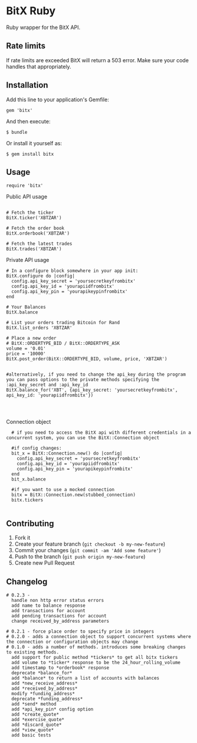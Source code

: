 # BitX Ruby

Ruby wrapper for the BitX API.

## Rate limits

If rate limits are exceeded BitX will return a 503 error. Make sure your code handles that appropriately.

## Installation

Add this line to your application's Gemfile:

    gem 'bitx'

And then execute:

    $ bundle

Or install it yourself as:

    $ gem install bitx

## Usage

```
require 'bitx'

```
Public API usage

```

# Fetch the ticker
BitX.ticker('XBTZAR')

# Fetch the order book
BitX.orderbook('XBTZAR')

# Fetch the latest trades
BitX.trades('XBTZAR')

```

Private API usage

```
# In a configure block somewhere in your app init:
BitX.configure do |config|
  config.api_key_secret = 'yoursecretkeyfrombitx'
  config.api_key_id = 'yourapiidfrombitx'
  config.api_key_pin = 'yourapikeypinfrombitx'
end

# Your Balances
BitX.balance

# List your orders trading Bitcoin for Rand
BitX.list_orders 'XBTZAR'

# Place a new order
# BitX::ORDERTYPE_BID / BitX::ORDERTYPE_ASK
volume = '0.01'
price = '10000'
BitX.post_order(BitX::ORDERTYPE_BID, volume, price, 'XBTZAR')


#alternatively, if you need to change the api_key during the program you can pass options to the private methods specifying the :api_key_secret and :api_key_id
BitX.balance_for('XBT', {api_key_secret: 'yoursecretkeyfrombitx', api_key_id: 'yourapiidfrombitx'})




```


Connection object

```
  # if you need to access the BitX api with different credentials in a concurrent system, you can use the BitX::Connection object

  #if config changes:
  bit_x = BitX::Connection.new() do |config|
    config.api_key_secret = 'yoursecretkeyfrombitx'
    config.api_key_id = 'yourapiidfrombitx'
    config.api_key_pin = 'yourapikeypinfrombitx'
  end
  bit_x.balance

  #if you want to use a mocked connection
  bitx = BitX::Connection.new(stubbed_connection)
  bitx.tickers


```

## Contributing

1. Fork it
2. Create your feature branch (`git checkout -b my-new-feature`)
3. Commit your changes (`git commit -am 'Add some feature'`)
4. Push to the branch (`git push origin my-new-feature`)
5. Create new Pull Request


## Changelog

```
# 0.2.3 -
  handle non http error status errors
  add name to balance response
  add transactions for account
  add pending transactions for account
  change received_by_address parameters

# 0.2.1 - force place order to specify price in integers
# 0.2.0 - adds a connection object to support concurrent systems where the connection or configuration objects may change
# 0.1.0 - adds a number of methods. introduces some breaking changes to existing methods.
  add support for public method *tickers* to get all bitx tickers
  add volume to *ticker* response to be the 24_hour_rolling_volume
  add timestamp to *orderbook* response
  deprecate *balance_for*
  add *balance* to return a list of accounts with balances
  add *new_receive_address*
  add *received_by_address*
  modify *funding_address*
  deprecate *funding_address*
  add *send* method
  add *api_key_pin* config option
  add *create_quote*
  add *exercise_quote*
  add *discard_quote*
  add *view_quote*
  add basic tests
```
